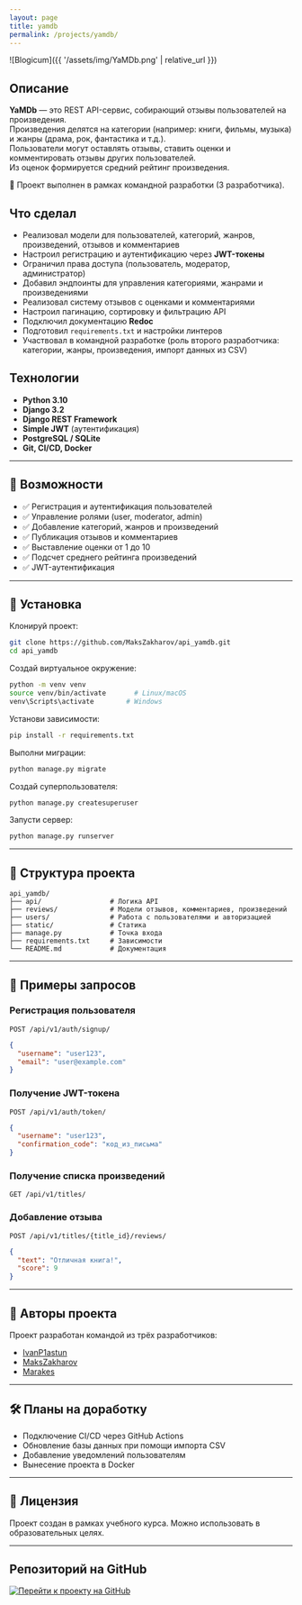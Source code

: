 ```yaml
---
layout: page
title: yamdb
permalink: /projects/yamdb/
---
```


![Blogicum]({{ '/assets/img/YaMDb.png' | relative_url }})

## Описание

**YaMDb** — это REST API-сервис, собирающий отзывы пользователей на произведения.  
Произведения делятся на категории (например: книги, фильмы, музыка) и жанры (драма, рок, фантастика и т.д.).  
Пользователи могут оставлять отзывы, ставить оценки и комментировать отзывы других пользователей.  
Из оценок формируется средний рейтинг произведения.  

📌 Проект выполнен в рамках командной разработки (3 разработчика).

## Что сделал

- Реализовал модели для пользователей, категорий, жанров, произведений, отзывов и комментариев  
- Настроил регистрацию и аутентификацию через **JWT-токены**  
- Ограничил права доступа (пользователь, модератор, администратор)  
- Добавил эндпоинты для управления категориями, жанрами и произведениями  
- Реализовал систему отзывов с оценками и комментариями  
- Настроил пагинацию, сортировку и фильтрацию API  
- Подключил документацию **Redoc**  
- Подготовил `requirements.txt` и настройки линтеров  
- Участвовал в командной разработке (роль второго разработчика: категории, жанры, произведения, импорт данных из CSV)  

## Технологии

- **Python 3.10**  
- **Django 3.2**  
- **Django REST Framework**  
- **Simple JWT** (аутентификация)  
- **PostgreSQL / SQLite**  
- **Git, CI/CD, Docker**  

---

## 🔧 Возможности

- ✅ Регистрация и аутентификация пользователей  
- ✅ Управление ролями (user, moderator, admin)  
- ✅ Добавление категорий, жанров и произведений  
- ✅ Публикация отзывов и комментариев  
- ✅ Выставление оценки от 1 до 10  
- ✅ Подсчет среднего рейтинга произведений  
- ✅ JWT-аутентификация  

---

## 🚀 Установка

Клонируй проект:

```bash
git clone https://github.com/MaksZakharov/api_yamdb.git
cd api_yamdb
```

Создай виртуальное окружение:

```bash
python -m venv venv
source venv/bin/activate       # Linux/macOS
venv\Scripts\activate        # Windows
```

Установи зависимости:

```bash
pip install -r requirements.txt
```

Выполни миграции:

```bash
python manage.py migrate
```

Создай суперпользователя:

```bash
python manage.py createsuperuser
```

Запусти сервер:

```bash
python manage.py runserver
```

---

## 📁 Структура проекта

```
api_yamdb/
├── api/                 # Логика API
├── reviews/             # Модели отзывов, комментариев, произведений
├── users/               # Работа с пользователями и авторизацией
├── static/              # Статика
├── manage.py            # Точка входа
├── requirements.txt     # Зависимости
└── README.md            # Документация
```

---

## 🧪 Примеры запросов

### Регистрация пользователя
`POST /api/v1/auth/signup/`
```json
{
  "username": "user123",
  "email": "user@example.com"
}
```

### Получение JWT-токена
`POST /api/v1/auth/token/`
```json
{
  "username": "user123",
  "confirmation_code": "код_из_письма"
}
```

### Получение списка произведений
`GET /api/v1/titles/`

### Добавление отзыва
`POST /api/v1/titles/{title_id}/reviews/`
```json
{
  "text": "Отличная книга!",
  "score": 9
}
```

---

## 👥 Авторы проекта

Проект разработан командой из трёх разработчиков:  

- [IvanP1astun](https://github.com/IvanP1astun)  
- [MaksZakharov](https://github.com/MaksZakharov)  
- [Marakes](https://github.com/Marakes)  

---

## 🛠 Планы на доработку

- Подключение CI/CD через GitHub Actions  
- Обновление базы данных при помощи импорта CSV  
- Добавление уведомлений пользователям  
- Вынесение проекта в Docker  

---

## 📜 Лицензия

Проект создан в рамках учебного курса. Можно использовать в образовательных целях.

---

## Репозиторий на GitHub

[![Перейти к проекту на GitHub](https://img.shields.io/badge/Открыть_проект_на_GitHub-100000?style=for-the-badge&logo=github&logoColor=white)](https://github.com/MaksZakharov/api_yamdb)
